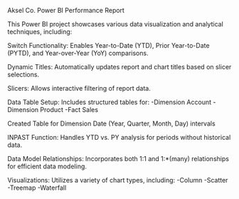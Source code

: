 Aksel Co. Power BI Performance Report

This Power BI project showcases various data visualization and analytical techniques, including:

Switch Functionality: Enables Year-to-Date (YTD), Prior Year-to-Date (PYTD), and Year-over-Year (YoY) comparisons.

Dynamic Titles: Automatically updates report and chart titles based on slicer selections.

Slicers: Allows interactive filtering of report data.

Data Table Setup: Includes structured tables for:
-Dimension Account
-Dimension Product
-Fact Sales

Created Table for Dimension Date (Year, Quarter, Month, Day) intervals

INPAST Function: Handles YTD vs. PY analysis for periods without historical data.

Data Model Relationships: Incorporates both 1:1 and 1:*(many) relationships for efficient data modeling.

Visualizations: Utilizes a variety of chart types, including:
-Column
-Scatter
-Treemap
-Waterfall
